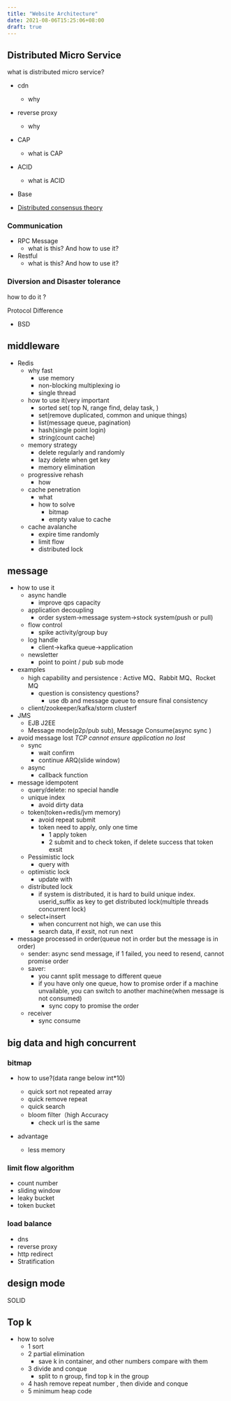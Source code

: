 ```yaml
---
title: "Website Architecture"
date: 2021-08-06T15:25:06+08:00
draft: true
---
```


## Distributed Micro Service
what is distributed micro service?

* cdn
  * why
* reverse proxy
  * why

* CAP
  * what is CAP
* ACID
  * what is ACID
* Base
* [Distributed consensus theory](http://thesecretlivesofdata.com/raft/)

### Communication

* RPC Message
  * what is this? And how to use it?
* Restful
  * what is this? And how to use it?

### Diversion and Disaster tolerance

how to do it ? 

Protocol Difference

* BSD

## middleware

* Redis
  * why fast
    * use memory
    * non-blocking multiplexing io
    * single thread
  * how to use it(very important
    * sorted set( top N, range find, delay task, )
    * set(remove duplicated, common and unique things)
    * list(message queue, pagination)
    * hash(single point login)
    * string(count cache)
  * memory strategy
    * delete regularly and randomly
    * lazy delete when get key
    * memory elimination
  * progressive rehash
    * how
  * cache penetration
    * what
    * how to solve
      * bitmap
      * empty value to cache
  * cache avalanche
    * expire time randomly
    * limit flow
    * distributed lock

## message

* how to use it
  * async handle
    * improve qps capacity
  * application decoupling
    * order system->message system->stock system(push or pull)
  * flow control
    * spike activity/group buy
  * log handle
    * client->kafka queue->application
  * newsletter
    * point to point / pub sub mode
* examples
  * high capability and persistence : Active MQ、Rabbit MQ、Rocket MQ
    * question is consistency questions?
      * use db and message queue to ensure final consistency
  * client/zookeeper/kafka/storm clusterf
* JMS
  * EJB J2EE
  * Message mode(p2p/pub sub), Message Consume(async sync )
* avoid message lost
  *TCP cannot ensure application no lost*
  * sync
    * wait confirm
    * continue ARQ(slide window)
  * async
    * callback function
* message idempotent
  * query/delete: no special handle
  * unique index
    * avoid dirty data
  * token(token+redis/jvm memory)
    * avoid repeat submit
    * token need to apply, only one time
      * 1 apply token
      * 2 submit and to check token, if delete success that token exsit
  * Pessimistic lock
    * query with
  * optimistic lock
    * update with
  * distributed lock
    * if system is distributed, it is hard to build unique index. userid_suffix as key to get distributed lock(multiple threads concurrent lock)
  * select+insert
    * when concurrent not high, we can use this
    * search data, if exsit, not run next
* message processed in order(queue not in order but the message is in order)
  * sender: async send message, if 1 failed, you need to resend, cannot promise order
  * saver: 
    * you cannt split message to different queue
    * if you have only one queue, how to promise order if a machine unvailable, you can switch to another machine(when message is not consumed)
      * sync copy to promise the order
  * receiver
    * sync consume

## big data and high concurrent
### bitmap

* how to use?(data range below int*10)
  * quick sort not repeated array
  * quick remove repeat
  * quick search
  * bloom filter（high Accuracy
    * check url is the same

* advantage
  * less memory

### limit flow algorithm

* count number
* sliding window
* leaky bucket 
* token bucket

### load balance

* dns 
* reverse proxy
* http redirect
* Stratification
  
## design mode

SOLID

## Top k

* how to solve
  * 1 sort
  * 2 partial elimination
    * save k in container, and other numbers compare with them
  * 3 divide and conque
    * split to n group, find top k in the group
  * 4 hash remove repeat number , then divide and conque
  * 5 minimum heap
  code

